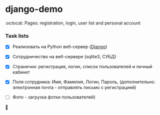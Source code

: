 # django-demo #

:octocat:  Pages: registration, login, user list and personal account 

### Task lists ###
  
  - [x] Реализовать на Python веб-сервер ([Django](https://www.djangoproject.com/))
  - [x] Сотрудничество на веб-сервере (sqlite3, СУБД)
  - [x] Странички: регистрация, логин, список пользователей и личный кабинет
  - [x] Поля сотрудника: Имя, Фамилия, Логин, Пароль, (дополнительно: электронная почта   - отправлять письмо с регистрацией)
  - [ ] Фото - загрузка фотки пользователей)



:snake:
